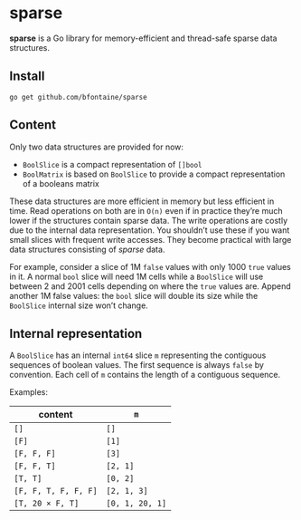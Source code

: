 # sparse

**sparse** is a Go library for memory-efficient and thread-safe sparse data
structures.

## Install

    go get github.com/bfontaine/sparse

## Content

Only two data structures are provided for now:

* `BoolSlice` is a compact representation of `[]bool`
* `BoolMatrix` is based on `BoolSlice` to provide a compact representation of a
  booleans matrix

These data structures are more efficient in memory but less efficient in time.
Read operations on both are in `O(n)` even if in practice they’re much lower if
the structures contain sparse data. The write operations are costly due to the
internal data representation. You shouldn’t use these if you want small slices
with frequent write accesses. They become practical with large data structures
consisting of *sparse* data.

For example, consider a slice of 1M `false` values with only 1000 `true`
values in it. A normal `bool` slice will need 1M cells while a `BoolSlice` will
use between 2 and 2001 cells depending on where the `true` values are. Append
another 1M false values: the `bool` slice will double its size while the
`BoolSlice` internal size won’t change.

## Internal representation

A `BoolSlice` has an internal `int64` slice `m` representing the contiguous
sequences of boolean values. The first sequence is always `false` by
convention. Each cell of `m` contains the length of a contiguous sequence.

Examples:

| content              | `m`             |
|----------------------|-----------------|
| `[]`                 | `[]`            |
| `[F]`                | `[1]`           |
| `[F, F, F]`          | `[3]`           |
| `[F, F, T]`          | `[2, 1]`        |
| `[T, T]`             | `[0, 2]`        |
| `[F, F, T, F, F, F]` | `[2, 1, 3]`     |
| `[T, 20 × F, T]`     | `[0, 1, 20, 1]` |


